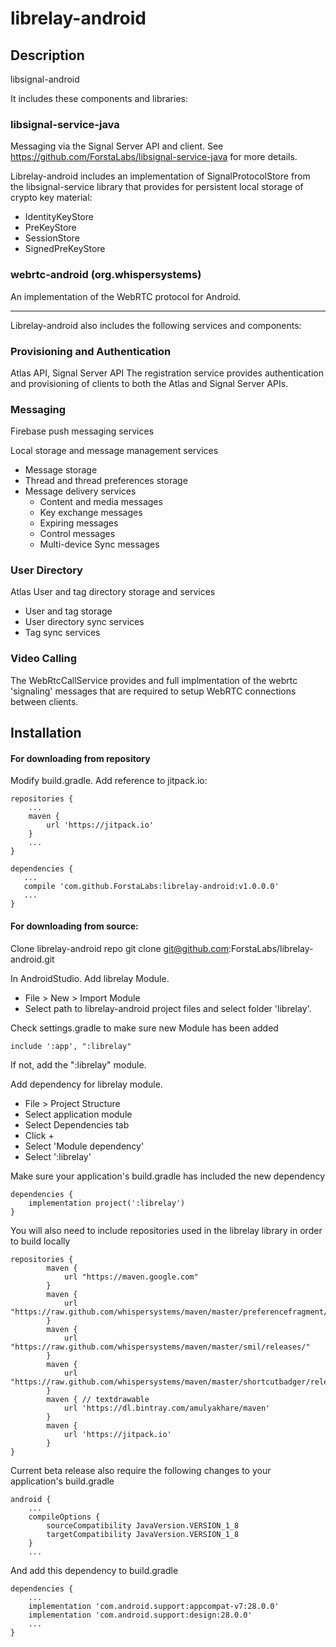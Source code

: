 # librelay-android

## Description
libsignal-android


It includes these components and libraries:

### **libsignal-service-java**
Messaging via the Signal Server API and client. See https://github.com/ForstaLabs/libsignal-service-java for more details.

Librelay-android includes an implementation of SignalProtocolStore from the libsignal-service library that provides for persistent local storage of crypto key material:
- IdentityKeyStore
- PreKeyStore
- SessionStore
- SignedPreKeyStore

### **webrtc-android (org.whispersystems)**
An implementation of the WebRTC protocol for Android.

---
Librelay-android also includes the following services and components:

### Provisioning and Authentication
Atlas API, Signal Server API
The registration service provides authentication and provisioning of clients to both the Atlas and Signal Server APIs.

### Messaging
Firebase push messaging services

Local storage and message management services 
- Message storage
- Thread and thread preferences storage
- Message delivery services
  - Content and media messages
  - Key exchange messages
  - Expiring messages
  - Control messages
  - Multi-device Sync messages

### User Directory
Atlas User and tag directory storage and services
- User and tag storage
- User directory sync services
- Tag sync services

### Video Calling
The WebRtcCallService provides and full implmentation of the webrtc 'signaling' messages that are required to setup WebRTC connections between clients.

## Installation

#### For downloading from repository
Modify build.gradle. Add reference to jitpack.io:
```
repositories {
    ...
    maven {
        url 'https://jitpack.io'
    }
    ...
}

dependencies {
   ...
   compile 'com.github.ForstaLabs:librelay-android:v1.0.0.0'
   ...
}
```

#### For downloading from source:
Clone librelay-android repo
git clone git@github.com:ForstaLabs/librelay-android.git

In AndroidStudio.
Add librelay Module.
- File > New > Import Module
- Select path to librelay-android project files and select folder 'librelay'.

Check settings.gradle to make sure new Module has been added
```
include ':app', ":librelay"
```
If not, add the ":librelay" module.

Add dependency for librelay module.
- File > Project Structure
- Select application module
- Select Dependencies tab
- Click +
- Select 'Module dependency'
- Select ':librelay'

Make sure your application's build.gradle has included the new dependency
```
dependencies {
    implementation project(':librelay')
}
```

You will also need to include repositories used in the librelay library in order to build locally
```
repositories {
        maven {
            url "https://maven.google.com"
        }
        maven {
            url "https://raw.github.com/whispersystems/maven/master/preferencefragment/releases/"
        }
        maven {
            url "https://raw.github.com/whispersystems/maven/master/smil/releases/"
        }
        maven {
            url "https://raw.github.com/whispersystems/maven/master/shortcutbadger/releases/"
        }
        maven { // textdrawable
            url 'https://dl.bintray.com/amulyakhare/maven'
        }
        maven {
            url 'https://jitpack.io'
        }
}
```        
Current beta release also require the following changes to your application's build.gradle
```
android {
    ...
    compileOptions {
        sourceCompatibility JavaVersion.VERSION_1_8
        targetCompatibility JavaVersion.VERSION_1_8
    }
    ...
```
And add this dependency to build.gradle
```
dependencies {
    ...
    implementation 'com.android.support:appcompat-v7:28.0.0'
    implementation 'com.android.support:design:28.0.0'
    ...
}
```